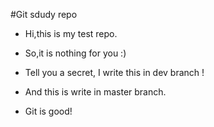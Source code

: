 #Git sdudy repo

- Hi,this is my test repo.
- So,it is nothing for you :)

- Tell you a secret, I write this in dev branch !
- And this is write in master branch.
- Git is good!
